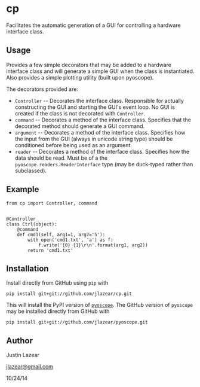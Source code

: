 cp
==

Facilitates the automatic generation of a GUI for controlling a hardware 
interface class.

Usage
-----

Provides a few simple decorators that may be added to a hardware interface
class and will generate a simple GUI when the class is instantiated. Also
provides a simple plotting utility (built upon pyoscope).

The decorators provided are:

- `Controller` -- Decorates the interface class. Responsible for actually
                  constructing the GUI and starting the GUI's event loop. No
                  GUI is created if the class is not decorated with 
                  `Controller`.
- `command`    -- Decorates a method of the interface class. Specifies that the
                  decorated method should generate a GUI command.
- `argument`   -- Decorates a method of the interface class. Specifies how the
                  input from the GUI (always in unicode string type) should be
                  conditioned before being used as an argument.
- `reader`     -- Decorates a method of the interface class. Specifies how the
                  data should be read. Must be of a the
                  `pyoscope.readers.ReaderInterface` type (may be duck-typed
                  rather than subclassed).


Example
-------

    from cp import Controller, command


    @Controller
    class Ctrl(object):
        @command
        def cmd1(self, arg1=1, arg2='5'):
            with open('cmd1.txt', 'a') as f:
                f.write('{0} {1}\r\n'.format(arg1, arg2))
            return 'cmd1.txt'


Installation
------------

Install directly from GitHub using `pip` with

    pip install git+git://github.com/jlazear/cp.git
    
This will install the PyPI version of 
[`pyoscope`](https://github.com/jlazear/pyoscope). The GitHub version of 
`pyoscope` may be installed directly from GitHub with  

    pip install git+git://github.com/jlazear/pyoscope.git

Author
------
Justin Lazear

jlazear@gmail.com

10/24/14